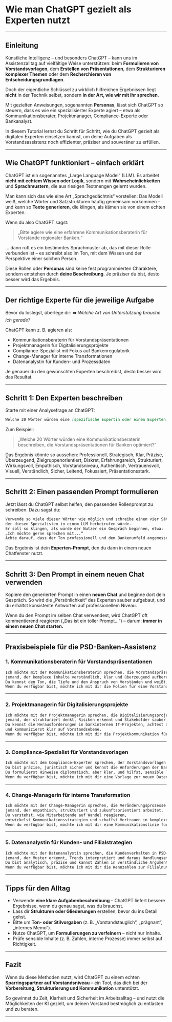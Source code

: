 
# Wie man ChatGPT gezielt als Experten nutzt


---

## Einleitung

Künstliche Intelligenz – und besonders ChatGPT – kann uns im Assistenzalltag auf vielfältige Weise unterstützen:
beim **Formulieren von Vorstandsvorlagen**, dem **Erstellen von Präsentationen**, dem **Strukturieren komplexer Themen** oder dem **Recherchieren von Entscheidungsgrundlagen**.

Doch der eigentliche Schlüssel zu wirklich hilfreichen Ergebnissen liegt **nicht** in der Technik selbst,
sondern **in der Art, wie wir mit ihr sprechen**.

Mit gezielten Anweisungen, sogenannten **Personas**, lässt sich ChatGPT so steuern,
dass es wie ein spezialisierter Experte agiert – etwa als Kommunikationsberater, Projektmanager, Compliance-Experte oder Bankanalyst.

In diesem Tutorial lernst du Schritt für Schritt, wie du ChatGPT gezielt als digitalen Experten einsetzen kannst,
um deine Aufgaben als Vorstandsassistenz noch effizienter, präziser und souveräner zu erfüllen.

---

## Wie ChatGPT funktioniert – einfach erklärt

ChatGPT ist ein sogenanntes „Large Language Model“ (LLM). Es arbeitet **nicht mit echtem Wissen oder Logik**,
sondern mit **Wahrscheinlichkeiten** und **Sprachmustern**, die aus riesigen Textmengen gelernt wurden.

Man kann sich das wie eine Art „Sprachgedächtnis“ vorstellen:
Das Modell weiß, welche Wörter und Satzstrukturen häufig gemeinsam vorkommen –
und kann so **Texte generieren**, die klingen, als kämen sie von einem echten Experten.

Wenn du also ChatGPT sagst:

> „Bitte agiere wie eine erfahrene Kommunikationsberaterin für Vorstände regionaler Banken.“

… dann ruft es ein bestimmtes Sprachmuster ab, das mit dieser Rolle verbunden ist –
es schreibt also im Ton, mit dem Wissen und der Perspektive einer solchen Person.

Diese Rollen oder **Personas** sind keine fest programmierten Charaktere,
sondern entstehen durch **deine Beschreibung**. Je präziser du bist, desto besser wird das Ergebnis.

---

## Der richtige Experte für die jeweilige Aufgabe

Bevor du loslegst, überlege dir:
➡️ *Welche Art von Unterstützung brauche ich gerade?*

ChatGPT kann z. B. agieren als:

* Kommunikationsberaterin für Vorstandspräsentationen
* Projektmanagerin für Digitalisierungsprojekte
* Compliance-Spezialist mit Fokus auf Bankenregulatorik
* Change-Manager für interne Transformationen
* Datenanalystin für Kunden- und Prozessdaten

Je genauer du den gewünschten Experten beschreibst, desto besser wird das Resultat.

---

## Schritt 1: Den Experten beschreiben

Starte mit einer Analysefrage an ChatGPT:

```markdown
Welche 20 Wörter würden eine [spezifische Expertin oder einen Experten] beschreiben?
```

Zum Beispiel:

> „Welche 20 Wörter würden eine Kommunikationsberaterin beschreiben, die Vorstandspräsentationen für Banken optimiert?“

Das Ergebnis könnte so aussehen:
Professionell, Strategisch, Klar, Präzise, Überzeugend, Zielgruppenorientiert, Diskret, Erfahrungsreich, Strukturiert, Wirkungsvoll, Empathisch, Vorstandsniveau, Authentisch, Vertrauensvoll, Visuell, Verständlich, Sicher, Leitend, Fokussiert, Präsentationsstark.

---

## Schritt 2: Einen passenden Prompt formulieren

Jetzt lässt du ChatGPT selbst helfen, den passenden Rollenprompt zu schreiben.
Dazu sagst du:

```markdown
Verwende so viele dieser Wörter wie möglich und schreibe einen vier Sätze langen Prompt, 
der diesen Spezialisten in einem LLM herbeirufen würde. 
Er soll so klingen, als würde der Nutzer ein Gespräch beginnen, etwa: 
„Ich möchte gerne sprechen mit...“ 
Achte darauf, dass der Ton professionell und dem Bankenumfeld angemessen ist.
```

Das Ergebnis ist dein **Experten-Prompt**, den du dann in einem neuen Chatfenster nutzt.

---

## Schritt 3: Den Prompt in einem neuen Chat verwenden

Kopiere den generierten Prompt in einen **neuen Chat** und beginne dort dein Gespräch.
So wird die „Persönlichkeit“ des Experten sauber aufgebaut,
und du erhältst konsistente Antworten auf professionellem Niveau.

Wenn du den Prompt im selben Chat verwendest, wird ChatGPT oft kommentierend reagieren („Das ist ein toller Prompt…“)
– darum: **immer in einem neuen Chat starten.**

---

## Praxisbeispiele für die PSD-Banken-Assistenz

### 1. Kommunikationsberaterin für Vorstandspräsentationen

```markdown
Ich möchte mit der Kommunikationsberaterin sprechen, die Vorstandspräsentationen für Banken konzipiert – 
jemand, der komplexe Inhalte verständlich, klar und überzeugend aufbereitet. 
Du kennst den Ton, die Tiefe und den Anspruch von Vorständen und weißt, wie man eine Botschaft strategisch auf Wirkung ausrichtet. 
Wenn du verfügbar bist, möchte ich mit dir die Folien für eine Vorstandssitzung zu unserem Digitalprojekt überarbeiten.
```

---

### 2. Projektmanagerin für Digitalisierungsprojekte

```markdown
Ich möchte mit der Projektmanagerin sprechen, die Digitalisierungsprojekte in Banken steuert – 
jemand, der strukturiert denkt, Risiken erkennt und Stakeholder sauber koordiniert. 
Du kennst die Herausforderungen in bankinternen IT-Projekten, achtest auf Zeit, Budget und Compliance, 
und kommunizierst klar auf Vorstandsebene. 
Wenn du verfügbar bist, möchte ich mit dir die Projektkommunikation für unser neues Kundenportal strukturieren.
```

---

### 3. Compliance-Spezialist für Vorstandsvorlagen

```markdown
Ich möchte mit dem Compliance-Experten sprechen, der Vorstandsvorlagen prüft und regulatorische Risiken früh erkennt. 
Du bist präzise, juristisch sicher und kennst die Anforderungen der Bankenaufsicht. 
Du formulierst Hinweise diplomatisch, aber klar, und hilfst, sensible Themen auf Vorstandsniveau korrekt zu platzieren. 
Wenn du verfügbar bist, möchte ich mit dir eine Vorlage zur neuen Datenschutzrichtlinie durchgehen.
```

---

### 4. Change-Managerin für interne Transformation

```markdown
Ich möchte mit der Change-Managerin sprechen, die Veränderungsprozesse in Banken begleitet – 
jemand, der empathisch, strukturiert und zukunftsorientiert arbeitet. 
Du verstehst, wie Mitarbeitende auf Wandel reagieren, 
entwickelst Kommunikationsstrategien und schaffst Vertrauen in komplexen Phasen. 
Wenn du verfügbar bist, möchte ich mit dir eine Kommunikationslinie für unser neues Führungskräfteprogramm entwerfen.
```

---

### 5. Datenanalystin für Kunden- und Filialstrategien

```markdown
Ich möchte mit der Datenanalystin sprechen, die Kundenverhalten in PSD-Banken analysiert – 
jemand, der Muster erkennt, Trends interpretiert und daraus Handlungsempfehlungen für den Vorstand ableitet. 
Du bist analytisch, präzise und kannst Zahlen in verständliche Argumente übersetzen. 
Wenn du verfügbar bist, möchte ich mit dir die Kennzahlen zur Filialnutzung und Online-Aktivität interpretieren.
```

---

## Tipps für den Alltag

* Verwende **eine klare Aufgabenbeschreibung** – ChatGPT liefert bessere Ergebnisse, wenn du genau sagst, was du brauchst.
* Lass dir **Strukturen oder Gliederungen** erstellen, bevor du ins Detail gehst.
* Bitte um **Ton- oder Stilvorgaben** (z. B. „Vorstandstauglich“, „prägnant“, „internes Memo“).
* Nutze ChatGPT, um **Formulierungen zu verfeinern** – nicht nur Inhalte.
* Prüfe sensible Inhalte (z. B. Zahlen, interne Prozesse) immer selbst auf Richtigkeit.

---

## Fazit

Wenn du diese Methoden nutzt, wird ChatGPT zu einem echten **Sparringspartner auf Vorstandsniveau** –
ein Tool, das dich bei der **Vorbereitung, Strukturierung und Kommunikation** unterstützt.

So gewinnst du Zeit, Klarheit und Sicherheit im Arbeitsalltag –
und nutzt die Möglichkeiten der KI gezielt, um deinen Vorstand bestmöglich zu entlasten und zu beraten.

---


